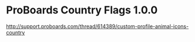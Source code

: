 ProBoards Country Flags 1.0.0
=============================

http://support.proboards.com/thread/614389/custom-profile-animal-icons-country
